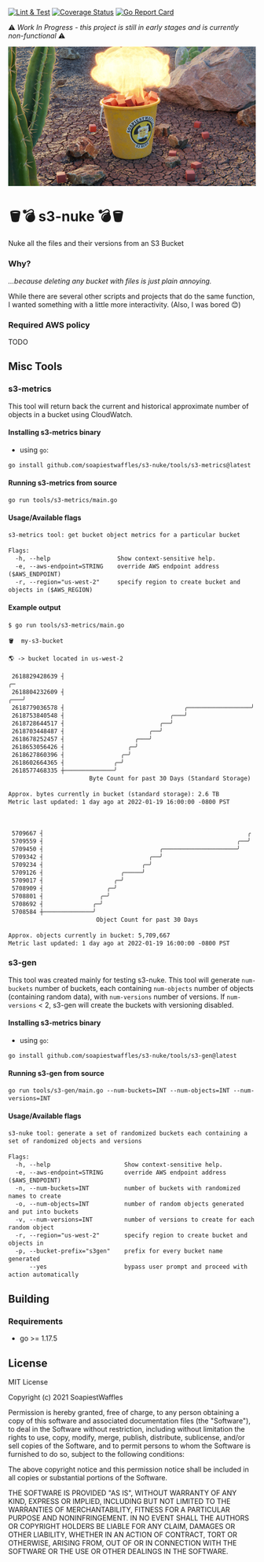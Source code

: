 [![Lint & Test](https://github.com/soapiestwaffles/s3-nuke/actions/workflows/lint.yml/badge.svg)](https://github.com/soapiestwaffles/s3-nuke/actions/workflows/lint.yml) [![Coverage Status](https://coveralls.io/repos/github/soapiestwaffles/s3-nuke/badge.svg?branch=main)](https://coveralls.io/github/soapiestwaffles/s3-nuke?branch=main) [![Go Report Card](https://goreportcard.com/badge/github.com/soapiestwaffles/s3-nuke)](https://goreportcard.com/report/github.com/soapiestwaffles/s3-nuke)

⚠️ *Work In Progress - this project is still in early stages and is currently non-functional* ⚠️

![header image](https://github.com/soapiestwaffles/_assets/raw/master/s3-nuke/header.jpg)

# 🪣💣 s3-nuke 💣🪣
Nuke all the files and their versions from an S3 Bucket 

### Why?
_...because deleting any bucket with files is just plain annoying._

While there are several other scripts and projects that do the same function, I wanted something
with a little more interactivity. (Also, I was bored 😊)

### Required AWS policy

TODO

## Misc Tools

### s3-metrics

This tool will return back the current and historical approximate number of objects in a bucket using CloudWatch.

#### Installing s3-metrics binary

* using `go`:
```
go install github.com/soapiestwaffles/s3-nuke/tools/s3-metrics@latest
```

#### Running s3-metrics from source
```
go run tools/s3-metrics/main.go
```

#### Usage/Available flags

```
s3-metrics tool: get bucket object metrics for a particular bucket

Flags:
  -h, --help                   Show context-sensitive help.
  -e, --aws-endpoint=STRING    override AWS endpoint address ($AWS_ENDPOINT)
  -r, --region="us-west-2"     specify region to create bucket and objects in ($AWS_REGION)
```

#### Example output
```console
$ go run tools/s3-metrics/main.go

🪣  my-s3-bucket

🌎 -> bucket located in us-west-2

 2618829428639 ┤                                                         ╭─
 2618804232609 ┤                                                     ╭───╯
 2618779036578 ┤                                  ╭──────────────────╯
 2618753840548 ┤                              ╭───╯
 2618728644517 ┤                           ╭──╯
 2618703448487 ┤                        ╭──╯
 2618678252457 ┤                    ╭───╯
 2618653056426 ┤                  ╭─╯
 2618627860396 ┤                ╭─╯
 2618602664365 ┤              ╭─╯
 2618577468335 ┼──────────────╯
                       Byte Count for past 30 Days (Standard Storage)

Approx. bytes currently in bucket (standard storage): 2.6 TB
Metric last updated: 1 day ago at 2022-01-19 16:00:00 -0800 PST



 5709667 ┤                                                          ╭
 5709559 ┤                                                       ╭──╯
 5709450 ┤                                 ╭─────────────────────╯
 5709342 ┤                              ╭──╯
 5709234 ┤                            ╭─╯
 5709126 ┤                      ╭─────╯
 5709017 ┤                    ╭─╯
 5708909 ┤                  ╭─╯
 5708801 ┤                ╭─╯
 5708692 ┤              ╭─╯
 5708584 ┼──────────────╯
                         Object Count for past 30 Days

Approx. objects currently in bucket: 5,709,667
Metric last updated: 1 day ago at 2022-01-19 16:00:00 -0800 PST
```

### s3-gen

This tool was created mainly for testing s3-nuke. This tool will generate `num-buckets` number of buckets, each containing `num-objects` number of objects (containing random data), with `num-versions` number of versions. If `num-versions` < 2, s3-gen will create the buckets with versioning disabled.

#### Installing s3-metrics binary

* using `go`:
```
go install github.com/soapiestwaffles/s3-nuke/tools/s3-gen@latest
```

#### Running s3-gen from source

```
go run tools/s3-gen/main.go --num-buckets=INT --num-objects=INT --num-versions=INT
```

#### Usage/Available flags

```
s3-nuke tool: generate a set of randomized buckets each containing a set of randomized objects and versions

Flags:
  -h, --help                     Show context-sensitive help.
  -e, --aws-endpoint=STRING      override AWS endpoint address ($AWS_ENDPOINT)
  -n, --num-buckets=INT          number of buckets with randomized names to create
  -o, --num-objects=INT          number of random objects generated and put into buckets
  -v, --num-versions=INT         number of versions to create for each random object
  -r, --region="us-west-2"       specify region to create bucket and objects in
  -p, --bucket-prefix="s3gen"    prefix for every bucket name generated
      --yes                      bypass user prompt and proceed with action automatically
```

## Building

### Requirements

* go >= 1.17.5

## License

MIT License

Copyright (c) 2021 SoapiestWaffles

Permission is hereby granted, free of charge, to any person obtaining a copy
of this software and associated documentation files (the "Software"), to deal
in the Software without restriction, including without limitation the rights
to use, copy, modify, merge, publish, distribute, sublicense, and/or sell
copies of the Software, and to permit persons to whom the Software is
furnished to do so, subject to the following conditions:

The above copyright notice and this permission notice shall be included in all
copies or substantial portions of the Software.

THE SOFTWARE IS PROVIDED "AS IS", WITHOUT WARRANTY OF ANY KIND, EXPRESS OR
IMPLIED, INCLUDING BUT NOT LIMITED TO THE WARRANTIES OF MERCHANTABILITY,
FITNESS FOR A PARTICULAR PURPOSE AND NONINFRINGEMENT. IN NO EVENT SHALL THE
AUTHORS OR COPYRIGHT HOLDERS BE LIABLE FOR ANY CLAIM, DAMAGES OR OTHER
LIABILITY, WHETHER IN AN ACTION OF CONTRACT, TORT OR OTHERWISE, ARISING FROM,
OUT OF OR IN CONNECTION WITH THE SOFTWARE OR THE USE OR OTHER DEALINGS IN THE
SOFTWARE.
